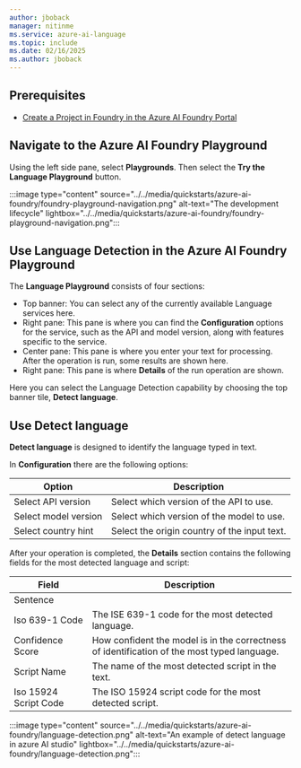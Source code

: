 ```yaml
---
author: jboback
manager: nitinme
ms.service: azure-ai-language
ms.topic: include
ms.date: 02/16/2025
ms.author: jboback
---
```


## Prerequisites

* [Create a Project in Foundry in the Azure AI Foundry Portal](../../../../../ai-studio/how-to/create-projects.md)

## Navigate to the Azure AI Foundry Playground

Using the left side pane, select **Playgrounds**. Then select the **Try the Language Playground** button.

:::image type="content" source="../../media/quickstarts/azure-ai-foundry/foundry-playground-navigation.png" alt-text="The development lifecycle" lightbox="../../media/quickstarts/azure-ai-foundry/foundry-playground-navigation.png":::

## Use Language Detection in the Azure AI Foundry Playground

The **Language Playground** consists of four sections:

* Top banner: You can select any of the currently available Language services here.
* Right pane: This pane is where you can find the **Configuration** options for the service, such as the API and model version, along with features specific to the service.
* Center pane: This pane is where you enter your text for processing. After the operation is run, some results are shown here.
* Right pane: This pane is where **Details** of the run operation are shown.

Here you can select the Language Detection capability by choosing the top banner tile, **Detect language**.

## Use Detect language

**Detect language** is designed to identify the language typed in text.

In **Configuration** there are the following options:

|Option              |Description                              |
|--------------------|-----------------------------------------|
|Select API version  | Select which version of the API to use.    |
|Select model version| Select which version of the model to use.|
|Select country hint| Select the origin country of the input text. |

After your operation is completed, the **Details** section contains the following fields for the most detected language and script:

|Field | Description                |
|------|----------------------------|
|Sentence|
|Iso 639-1 Code| The ISE 639-1 code for the most detected language.|
|Confidence Score| How confident the model is in the correctness of identification of the most typed language.|
|Script Name| The name of the most detected script in the text.
|Iso 15924 Script Code| The ISO 15924 script code for the most detected script.|

:::image type="content" source="../../media/quickstarts/azure-ai-foundry/language-detection.png" alt-text="An example of detect language in azure AI studio" lightbox="../../media/quickstarts/azure-ai-foundry/language-detection.png":::
